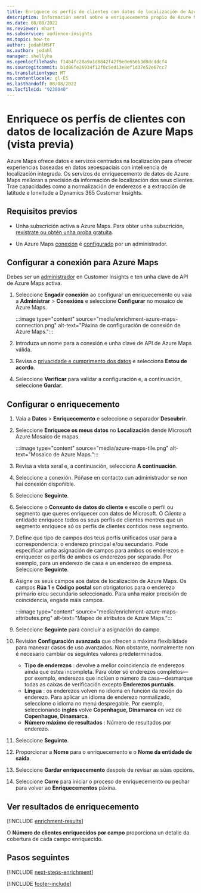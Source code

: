 ```yaml
---
title: Enriquece os perfís de clientes con datos de localización de Azure Maps (vista previa)
description: Información xeral sobre o enriquecemento propio de Azure Maps.
ms.date: 08/08/2022
ms.reviewer: mhart
ms.subservice: audience-insights
ms.topic: how-to
author: jodahlMSFT
ms.author: jodahl
manager: shellyha
ms.openlocfilehash: f14b4fc20a9a1d8842f42f9e0e656b3d8dcddcf4
ms.sourcegitcommit: b1d06fe26934f12f0c5ed13e8ef1d37e52e67cc7
ms.translationtype: MT
ms.contentlocale: gl-ES
ms.lasthandoff: 08/08/2022
ms.locfileid: "9238040"
---
```

# <a name="enrich-customer-profiles-with-location-data-from-azure-maps-preview"></a>Enriquece os perfís de clientes con datos de localización de Azure Maps (vista previa)

Azure Maps ofrece datos e servizos centrados na localización para ofrecer experiencias baseadas en datos xeoespaciais con intelixencia de localización integrada. Os servizos de enriquecemento de datos de Azure Maps melloran a precisión da información de localización dos seus clientes. Trae capacidades como a normalización de enderezos e a extracción de latitude e lonxitude a Dynamics 365 Customer Insights.

## <a name="prerequisites"></a>Requisitos previos

- Unha subscrición activa a Azure Maps. Para obter unha subscrición, [rexístrate ou obtén unha proba gratuíta](https://azure.microsoft.com/services/azure-maps/).

- Un Azure Maps [conexión](connections.md) é [configurado](#configure-the-connection-for-azure-maps) por un administrador.

## <a name="configure-the-connection-for-azure-maps"></a>Configurar a conexión para Azure Maps

Debes ser un [administrador](permissions.md#admin) en Customer Insights e ten unha clave de API de Azure Maps activa.

1. Seleccione **Engadir conexión** ao configurar un enriquecemento ou vaia a **Administrar** > **Conexións** e seleccione **Configurar** no mosaico de Azure Maps.

   :::image type="content" source="media/enrichment-azure-maps-connection.png" alt-text="Páxina de configuración de conexión de Azure Maps.":::

1. Introduza un nome para a conexión e unha clave de API de Azure Maps válida.

1. Revisa o [privacidade e cumprimento dos datos](connections.md#data-privacy-and-compliance) e selecciona **Estou de acordo**.

1. Seleccione **Verificar** para validar a configuración e, a continuación, seleccione **Gardar**.

## <a name="configure-the-enrichment"></a>Configurar o enriquecemento

1. Vaia a **Datos** > **Enriquecemento** e seleccione o separador **Descubrir**.

1. Seleccione **Enriquece os meus datos** no **Localización** dende Microsoft Azure Mosaico de mapas.

   :::image type="content" source="media/azure-maps-tile.png" alt-text="Mosaico de Azure Maps.":::

1. Revisa a vista xeral e, a continuación, selecciona **A continuación**.

1. Seleccione a conexión. Póñase en contacto cun administrador se non hai conexión dispoñible.

1. Seleccione **Seguinte**.

1. Seleccione o **Conxunto de datos do cliente** e escolle o perfil ou segmento que queres enriquecer con datos de Microsoft. O *Cliente* a entidade enriquece todos os seus perfís de clientes mentres que un segmento enriquece só os perfís de clientes contidos nese segmento.

1. Define que tipo de campos dos teus perfís unificados usar para a correspondencia: o enderezo principal e/ou secundario. Pode especificar unha asignación de campos para ambos os enderezos e enriquecer os perfís de ambos os enderezos por separado. Por exemplo, para un enderezo de casa e un enderezo de empresa. Seleccione **Seguinte**.

1. Asigne os seus campos aos datos de localización de Azure Maps. Os campos **Rúa 1** e **Código postal** son obrigatorios para o enderezo primario e/ou secundario seleccionado. Para unha maior precisión de coincidencia, engade máis campos.

   :::image type="content" source="media/enrichment-azure-maps-attributes.png" alt-text="Mapeo de atributos de Azure Maps.":::

1. Seleccione **Seguinte** para concluír a asignación do campo.

1. Revisión **Configuración avanzada** que ofrecen a máxima flexibilidade para manexar casos de uso avanzados. Non obstante, normalmente non é necesario cambiar os seguintes valores predeterminados.

   - **Tipo de enderezos** : devolve a mellor coincidencia de enderezos aínda que estea incompleta. Para obter só enderezos completos&mdash;por exemplo, enderezos que inclúen o número da casa&mdash;desmarque todas as caixas de verificación excepto **Enderezos puntuais**.
   - **Lingua** : os enderezos volven no idioma en función da rexión do enderezo. Para aplicar un idioma de enderezo normalizado, seleccione o idioma no menú despregable. Por exemplo, seleccionando **inglés** volve **Copenhague, Dinamarca** en vez de **Copenhague, Dinamarca**.
   - **Número máximo de resultados** : Número de resultados por enderezo.

1. Seleccione **Seguinte**.

1. Proporcionar a **Nome** para o enriquecemento e o **Nome da entidade de saída**.

1. Seleccione **Gardar enriquecemento** despois de revisar as súas opcións.

1. Seleccione **Corre** para iniciar o proceso de enriquecemento ou pechar para volver ao **Enriquecementos** páxina.

## <a name="view-enrichment-results"></a>Ver resultados de enriquecemento

[!INCLUDE [enrichment-results](includes/enrichment-results.md)]

O **Número de clientes enriquecidos por campo** proporciona un detalle da cobertura de cada campo enriquecido.

## <a name="next-steps"></a>Pasos seguintes

[!INCLUDE [next-steps-enrichment](includes/next-steps-enrichment.md)]

[!INCLUDE [footer-include](includes/footer-banner.md)]
